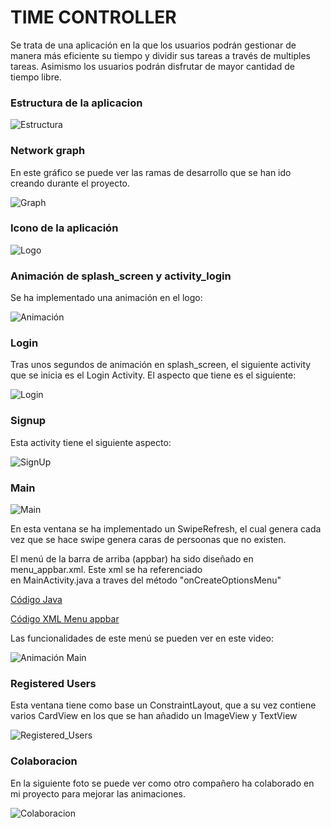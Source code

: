 # TIME CONTROLLER

Se trata de una aplicación en la que los usuarios podrán gestionar de manera más
eficiente su tiempo y dividir sus tareas a través de multiples tareas. Asimismo
los usuarios podrán disfrutar de mayor cantidad de tiempo libre.

### Estructura de la aplicacion

![Estructura](img/estructura.PNG)

### Network graph

En este gráfico se puede ver las ramas de desarrollo que se han ido creando durante el proyecto.

![Graph](img/network_graph.PNG)
### Icono de la aplicación

![Logo](img/logo_aplicacion.png)

### Animación de splash_screen y activity_login
Se ha implementado una animación en el logo:

![Animación](img/anim_splash.gif)

### Login
Tras unos segundos de animación en splash_screen, el siguiente activity que se inicia es el Login Activity.
El aspecto que tiene es el siguiente:

![Login](img/login.PNG)

### Signup
Esta activity tiene el siguiente aspecto:

![SignUp](img/register.PNG)

### Main
![Main](img/main.PNG)

En esta ventana se ha implementado un SwipeRefresh, el cual genera cada vez que se hace
swipe genera caras de persoonas que no existen.

El menú de la barra de arriba (appbar) ha sido diseñado en menu_appbar.xml. Este xml se ha referenciado  
en MainActivity.java a traves del método "onCreateOptionsMenu"

[Código Java](https://github.com/manu0120/First_v3/blob/testConstraintLayout/app/src/main/java/com/arias/first/MainActivity.java)

[Código XML Menu appbar](https://github.com/manu0120/First_v3/blob/testConstraintLayout/app/src/main/res/menu/menu_appbar.xml)

Las funcionalidades de este menú se pueden ver en este video:

![Animación Main](img/anim_main.gif)

### Registered Users
Esta ventana tiene como base un ConstraintLayout, que a su vez contiene varios CardView en
los que se han añadido un ImageView y TextView

![Registered_Users](img/registered_users.PNG)

### Colaboracion

En la siguiente foto se puede ver como otro compañero ha colaborado en mi proyecto para
mejorar las animaciones.

![Colaboracion](img/colaboracion.PNG)